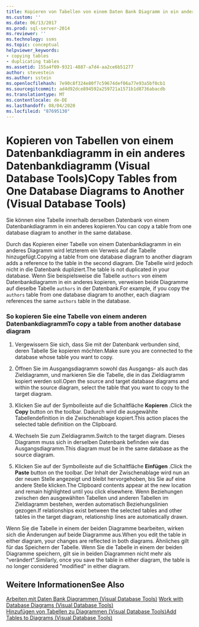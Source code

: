 ```yaml
---
title: Kopieren von Tabellen von einem Daten Bank Diagramm in ein anderes (Visual Database Tools) | Microsoft-Dokumentation
ms.custom: ''
ms.date: 06/13/2017
ms.prod: sql-server-2014
ms.reviewer: ''
ms.technology: ssms
ms.topic: conceptual
helpviewer_keywords:
- copying tables
- duplicating tables
ms.assetid: 155a4f09-9321-4887-a7d4-aa2ce6b51277
author: stevestein
ms.author: sstein
ms.openlocfilehash: 7e90c8f324e80f7c59674def06a77e93a5bf0cb1
ms.sourcegitcommit: ad4d92dce894592a259721a1571b1d8736abacdb
ms.translationtype: MT
ms.contentlocale: de-DE
ms.lasthandoff: 08/04/2020
ms.locfileid: "87695130"
---
```

# <a name="copy-tables-from-one-database-diagrams-to-another-visual-database-tools"></a><span data-ttu-id="4c71d-102">Kopieren von Tabellen von einem Datenbankdiagramm in ein anderes Datenbankdiagramm (Visual Database Tools)</span><span class="sxs-lookup"><span data-stu-id="4c71d-102">Copy Tables from One Database Diagrams to Another (Visual Database Tools)</span></span>
  <span data-ttu-id="4c71d-103">Sie können eine Tabelle innerhalb derselben Datenbank von einem Datenbankdiagramm in ein anderes kopieren.</span><span class="sxs-lookup"><span data-stu-id="4c71d-103">You can copy a table from one database diagram to another in the same database.</span></span>  
  
 <span data-ttu-id="4c71d-104">Durch das Kopieren einer Tabelle von einem Datenbankdiagramm in ein anderes Diagramm wird letzterem ein Verweis auf die Tabelle hinzugefügt.</span><span class="sxs-lookup"><span data-stu-id="4c71d-104">Copying a table from one database diagram to another diagram adds a reference to the table in the second diagram.</span></span> <span data-ttu-id="4c71d-105">Die Tabelle wird jedoch nicht in die Datenbank dupliziert.</span><span class="sxs-lookup"><span data-stu-id="4c71d-105">The table is not duplicated in your database.</span></span> <span data-ttu-id="4c71d-106">Wenn Sie beispielsweise die Tabelle `authors` von einem Datenbankdiagramm in ein anderes kopieren, verweisen beide Diagramme auf dieselbe Tabelle `authors` in der Datenbank.</span><span class="sxs-lookup"><span data-stu-id="4c71d-106">For example, if you copy the `authors` table from one database diagram to another, each diagram references the same `authors` table in the database.</span></span>  
  
### <a name="to-copy-a-table-from-another-database-diagram"></a><span data-ttu-id="4c71d-107">So kopieren Sie eine Tabelle von einem anderen Datenbankdiagramm</span><span class="sxs-lookup"><span data-stu-id="4c71d-107">To copy a table from another database diagram</span></span>  
  
1.  <span data-ttu-id="4c71d-108">Vergewissern Sie sich, dass Sie mit der Datenbank verbunden sind, deren Tabelle Sie kopieren möchten.</span><span class="sxs-lookup"><span data-stu-id="4c71d-108">Make sure you are connected to the database whose table you want to copy.</span></span>  
  
2.  <span data-ttu-id="4c71d-109">Öffnen Sie im Ausgangsdiagramm sowohl das Ausgangs- als auch das Zieldiagramm, und markieren Sie die Tabelle, die in das Zieldiagramm kopiert werden soll.</span><span class="sxs-lookup"><span data-stu-id="4c71d-109">Open the source and target database diagrams and within the source diagram, select the table that you want to copy to the target diagram.</span></span>  
  
3.  <span data-ttu-id="4c71d-110">Klicken Sie auf der Symbolleiste auf die Schaltfläche **Kopieren** .</span><span class="sxs-lookup"><span data-stu-id="4c71d-110">Click the **Copy** button on the toolbar.</span></span> <span data-ttu-id="4c71d-111">Dadurch wird die ausgewählte Tabellendefinition in die Zwischenablage kopiert.</span><span class="sxs-lookup"><span data-stu-id="4c71d-111">This action places the selected table definition on the Clipboard.</span></span>  
  
4.  <span data-ttu-id="4c71d-112">Wechseln Sie zum Zieldiagramm.</span><span class="sxs-lookup"><span data-stu-id="4c71d-112">Switch to the target diagram.</span></span> <span data-ttu-id="4c71d-113">Dieses Diagramm muss sich in derselben Datenbank befinden wie das Ausgangsdiagramm.</span><span class="sxs-lookup"><span data-stu-id="4c71d-113">This diagram must be in the same database as the source diagram.</span></span>  
  
5.  <span data-ttu-id="4c71d-114">Klicken Sie auf der Symbolleiste auf die Schaltfläche **Einfügen** .</span><span class="sxs-lookup"><span data-stu-id="4c71d-114">Click the **Paste** button on the toolbar.</span></span> <span data-ttu-id="4c71d-115">Der Inhalt der Zwischenablage wird nun an der neuen Stelle angezeigt und bleibt hervorgehoben, bis Sie auf eine andere Stelle klicken.</span><span class="sxs-lookup"><span data-stu-id="4c71d-115">The Clipboard contents appear at the new location and remain highlighted until you click elsewhere.</span></span> <span data-ttu-id="4c71d-116">Wenn Beziehungen zwischen den ausgewählten Tabellen und anderen Tabellen im Zieldiagramm bestehen, werden automatisch Beziehungslinien gezogen.</span><span class="sxs-lookup"><span data-stu-id="4c71d-116">If relationships exist between the selected tables and other tables in the target diagram, relationship lines are automatically drawn.</span></span>  
  
 <span data-ttu-id="4c71d-117">Wenn Sie die Tabelle in einem der beiden Diagramme bearbeiten, wirken sich die Änderungen auf beide Diagramme aus.</span><span class="sxs-lookup"><span data-stu-id="4c71d-117">When you edit the table in either diagram, your changes are reflected in both diagrams.</span></span> <span data-ttu-id="4c71d-118">Ähnliches gilt für das Speichern der Tabelle. Wenn Sie die Tabelle in einem der beiden Diagramme speichern, gilt sie in beiden Diagrammen nicht mehr als "verändert".</span><span class="sxs-lookup"><span data-stu-id="4c71d-118">Similarly, once you save the table in either diagram, the table is no longer considered "modified" in either diagram.</span></span>  
  
## <a name="see-also"></a><span data-ttu-id="4c71d-119">Weitere Informationen</span><span class="sxs-lookup"><span data-stu-id="4c71d-119">See Also</span></span>  
 <span data-ttu-id="4c71d-120">[Arbeiten mit Daten Bank Diagrammen &#40;Visual Database Tools&#41;](visual-database-tools.md) </span><span class="sxs-lookup"><span data-stu-id="4c71d-120">[Work with Database Diagrams &#40;Visual Database Tools&#41;](visual-database-tools.md) </span></span>  
 [<span data-ttu-id="4c71d-121">Hinzufügen von Tabellen zu Diagrammen &#40;Visual Database Tools&#41;</span><span class="sxs-lookup"><span data-stu-id="4c71d-121">Add Tables to Diagrams &#40;Visual Database Tools&#41;</span></span>](add-tables-to-diagrams-visual-database-tools.md)  
  
  
